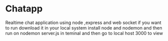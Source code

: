 # Chatapp

Realtime chat application using node ,express and web socket if you want to run download it in your local system install node and nodemon and then run on nodemon server.js in teminal and then go to local host 3000 to view

